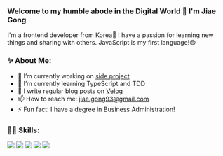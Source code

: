 ### Welcome to my humble abode in the Digital World 👋 I'm Jiae Gong

I'm a frontend developer from Korea👶 I have a passion for learning new things and sharing with others. JavaScript is my first language!😄

### ✨ About Me:
- 🔭 I’m currently working on [side project](https://github.com/jiaegong/worldtour_inmytinyroom)
- 🌱 I’m currently learning TypeScript and TDD
- 💬 I write regular blog posts on [Velog](https://velog.io/@jiaegong)
- 📫 How to reach me: jiae.gong93@gmail.com
- ⚡ Fun fact: I have a degree in Business Administration!

### 👩‍💻 Skills:
<img src="https://img.shields.io/badge/Javascript-F7DF1D?style=flat-square&logo=javascript&logoColor=white"/> <img src="https://img.shields.io/badge/React-20232a?style=flat-square&logo=React&logoColor=#5bccea"/> <img src="https://img.shields.io/badge/Redux-%23593d88.svg?style=flat-square&logo=redux&logoColor=white"/> <img src="https://img.shields.io/badge/Typescript-3178C6.svg?style=flat-square&logo=typescript&logoColor=white"/> <img src="https://img.shields.io/badge/Next.js-000000.svg?style=flat-square&logo=Next.js&logoColor=white"/>
